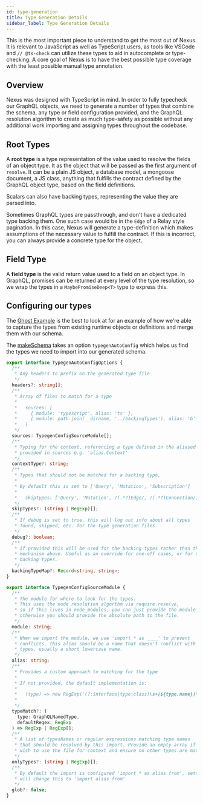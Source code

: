 ```yaml
---
id: type-generation
title: Type Generation Details
sidebar_label: Type Generation Details
---
```


This is the most important piece to understand to get the most out of Nexus. It is relevant to JavaScript as well as TypeScript users, as tools like VSCode and `// @ts-check` can utilize these types to aid in autocomplete or type-checking. A core goal of Nexus is to have the best possible type coverage with the least possible manual type annotation.

## Overview

Nexus was designed with TypeScript in mind. In order to fully typecheck our GraphQL objects, we need to generate a number of types that combine the schema, any type or field configuration provided, and the GraphQL resolution algorithm to create as much type-safety as possible without any additional work importing and assigning types throughout the codebase.

## Root Types

A **root type** is a type representation of the value used to resolve the fields of an object type. It as the object that will be passed as the first argument of `resolve`. It can be a plain JS object, a database model, a mongoose document, a JS class, anything that fulfills the contract defined by the GraphQL object type, based on the field definitions.

Scalars can also have backing types, representing the value they are parsed into.

Sometimes GraphQL types are passthrough, and don't have a dedicated type backing them. One such case would be in the `Edge` of a Relay style pagination. In this case, Nexus will generate a type-definition which makes assumptions of the necessary value to fulfill the contract. If this is incorrect, you can always provide a concrete type for the object.

## Field Type

A **field type** is the valid return value used to a field on an object type. In GraphQL, promises can be returned at every level of the type resolution, so we wrap the types in a `MaybePromiseDeep<T>` type to express this.

## Configuring our types

The [Ghost Example](https://github.com/prisma/nexus/blob/develop/examples/ghost/src/ghost-schema.ts) is the best to look at for an example of how we're able to capture the types from existing runtime objects or definitions and merge them with our schema.

The [makeSchema](api-makeSchema.md) takes an option `typegenAutoConfig` which helps us find the types we need to import into our generated schema.

```ts
export interface TypegenAutoConfigOptions {
  /**
   * Any headers to prefix on the generated type file
   */
  headers?: string[];
  /**
   * Array of files to match for a type
   *
   *   sources: [
   *     { module: 'typescript', alias: 'ts' },
   *     { module: path.join(__dirname, '../backingTypes'), alias: 'b' },
   *   ]
   */
  sources: TypegenConfigSourceModule[];
  /**
   * Typing for the context, referencing a type defined in the aliased module
   * provided in sources e.g. 'alias.Context'
   */
  contextType?: string;
  /**
   * Types that should not be matched for a backing type,
   *
   * By default this is set to ['Query', 'Mutation', 'Subscription']
   *
   *   skipTypes: ['Query', 'Mutation', /(.*?)Edge/, /(.*?)Connection/]
   */
  skipTypes?: (string | RegExp)[];
  /**
   * If debug is set to true, this will log out info about all types
   * found, skipped, etc. for the type generation files.
   */
  debug?: boolean;
  /**
   * If provided this will be used for the backing types rather than the auto-resolve
   * mechanism above. Useful as an override for one-off cases, or for scalar
   * backing types.
   */
  backingTypeMap?: Record<string, string>;
}

export interface TypegenConfigSourceModule {
  /**
   * The module for where to look for the types.
   * This uses the node resolution algorthm via require.resolve,
   * so if this lives in node_modules, you can just provide the module name
   * otherwise you should provide the absolute path to the file.
   */
  module: string;
  /**
   * When we import the module, we use 'import * as ____' to prevent
   * conflicts. This alias should be a name that doesn't conflict with any other
   * types, usually a short lowercase name.
   */
  alias: string;
  /**
   * Provides a custom approach to matching for the type
   *
   * If not provided, the default implementation is:
   *
   *   (type) => new RegExp('(?:interface|type|class)\s+(${type.name})\W')
   *
   */
  typeMatch?: (
    type: GraphQLNamedType,
    defaultRegex: RegExp
  ) => RegExp | RegExp[];
  /**
   * A list of typesNames or regular expressions matching type names
   * that should be resolved by this import. Provide an empty array if you
   * wish to use the file for context and ensure no other types are matched.
   */
  onlyTypes?: (string | RegExp)[];
  /**
   * By default the import is configured 'import * as alias from', setting glob to false
   * will change this to 'import alias from'
   */
  glob?: false;
}
```
